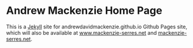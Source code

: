 # Andrew Mackenzie Home Page

This is a [Jekyll](https://github.com/jekyll/jekyll) site for andrewdavidmackenzie.github.io Github Pages site, which will also be available at www.mackenzie-serres.net
and [mackenzie-serres.net](mackenzie-serres.net).